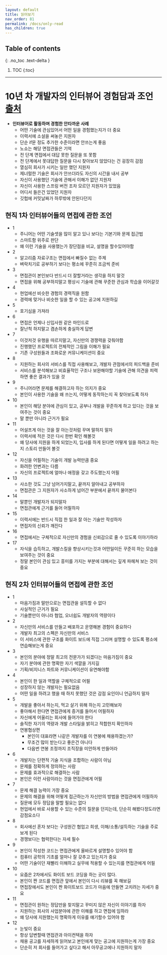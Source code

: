 ```yaml
---
layout: default
title: 읽어보기
nav_order: 81
permalink: /docs/only-read
has_children: true
---
```

## Table of contents
{: .no_toc .text-delta }

1. TOC
{:toc}
---

# **10년 차 개발자의 인터뷰어 경험담과 조언** [출처](https://jojoldu.tistory.com/280#ref=github)

- **인터뷰어로 활동하며 경험한 안타까운 사례**
  - 어떤 기술에 관심있어서 어떤 일을 경험했는지가 더 중요
  - 이력서에 소설을 써놓은 지원자
  - 단순 if문 정도 추가한 수준이라면 안쓰는게 좋음
  - 노쇼는 해당 면접관들은 기억
  - 전 단계 면접에서 대답 못한 질문을 또 못함
  - 전 단계에서 못대답한 질문을 다시 찾아보지 않았다는 건 굉장히 감점
  - 열심히 회사가 시키는 일만 했던 지원자
  - 제너럴한 기술은 회사가 안쓰더라도 자신의 시간을 내서 공부
  - 자신이 사용했던 기술에 관해서 이해가 없던 지원자
  - 자신이 사용한 스프링 버전 조차 모르던 지원자가 있었음
  - 어디서 들은건 있었던 지원자
  - 깃헙에 커밋날짜가 하루밖에 안된다던지

## **현직 1차 인터뷰어들의 면접에 관한 조언**
- 1
  - 주니어는 어떤 기술셋을 많이 알고 있나 보다는 기본기와 문제 접근법
  - 스마트함 위주로 판단
  - 왜 이런 기술을 사용했는가 장단점을 비교, 설명을 할수있어야함
- 2
  - 알고리즘 자료구조는 면접에서 빠질수 없는 주제
  - 벼락치기로 공부하기 보다는 평소에 꾸준히 조금씩 준비
- 3
  - 면접관이 본인보다 반드시 더 잘할거라는 생각을 하지 말것
  - 면접을 위해 공부하지말고 평상시 기술에 관해 꾸준한 관심과 학습을 이어갈것
- 4
  - 현업에선 비슷한 경험의 경력직을 원함
  - 경력에 맞거나 비슷한 일을 할 수 있는 공고에 지원하길
- 5
  - 호기심을 가져라
- 6
  - 면접은 언제나 신입사원 같은 마인드로
  - 잘난척 하지말고 겸손하게 충실하게 답변
- 7
  - 이것저것 유행을 따르지말고, 자신만의 경쟁력을 갖춰야함
  - 진행했던 프로젝트의 전체적인 그림을 이해가 필요
  - 기존 구성원들과 조화로운 커뮤니케이션이 중요
- 8
  - 지원하는 회사의 서비스를 직접 사용해보고, 개발자 관점에서의 피드백을 준비
  - 서비스를 분석해보고 비효율적인 구조나 보완해야할 기술에 관해 의견을 피력하면 좋은 결과가 있을 것
- 9
  - 주니어라면 문제를 해결하고자 하는 의지가 중요
  - 본인이 사용한 기술을 왜 쓰는지, 어떻게 동작하는지 꼭 찾아보도록 하자
- 10
  - 본인이 해당 분야에 관심이 있고, 공부나 개발을 꾸준하게 하고 있다는 것을 보여주는 것이 중요
  - 말 뿐만 아니라 근거가 필요
- 11
  - 어설프게 아는 것을 잘 아는것처럼 꾸며 말하지 말자
  - 이력서에 적은 것은 다시 한번 확인 해볼것
  - 왜 당사에 지원을 하게 되었는지, 입사를 하게 된다면 어떻게 일을 하려고 하는지 스토리 만들어 볼것
- 12
  - 자신을 어필하는 기술이 개발 능력만큼 중요
  - 화려한 언변과는 다름
  - 자신의 프로젝트에 얼마나 애정을 갖고 주도했는지 어필
- 13
  - 사소한 것도 그냥 넘어가지말고, 끝까지 알아내고 공부하자
  - 면접관은 그 지원자가 사소하게 넘어간 부분에서 끝까지 물어본다
- 14
  - 말뿐인 개발자가 되지말자
  - 면접관에게 근거를 들어 어필하자
- 15
  - 이력서에는 반드시 직접 한 일과 잘 아는 기술만 작성하자
  - 면접자의 신뢰가 깨진다
- 16
  - 면접에서는 구체적으로 자신만의 경험을 신뢰감으로 줄 수 있도록 이야기하라
- 17
  - 자식을 습득하고, 개발스킬을 향상시키는것과 어떤일이든 꾸준히 하는 모습을 보여주는 것이 중요
  - 정말 본인이 관심 있고 흥미를 가지는 부분에 대해서는 깊게 파헤쳐 보는 것이 중요

## **현직 2차 인터뷰어들의 면접에 관한 조언**
- 1
  - 마음가짐과 말만으로는 면접관을 설득할 수 없다
  - 사실적인 근거가 필요
  - 기술뿐만이 아니라 협업, 오너쉽도 개발자의 역량이다
- 2
  - 자신만의 서비스를 만들고 배포하고 운영해본 경험이 중요하다
  - 개발자 최고의 스펙은 자신만의 서비스
  - 이 서비스에 관한 구조를 화이트 보드에 직접 그리며 설명할 수 있도록 평소에 연습해보는게 중요
- 3
  - 본인의 분야에 정말 최고의 전문가가 되겠다는 마음가짐이 중요
  - 자기 분야에 관한 명확한 자기 색깔을 가지길
  - 기획/비지니스 파트와 커뮤니케이션이 유연해야함
- 4
  - 본인이 한 일과 역할을 구체적으로 어필
  - 성장하지 않는 개발자는 필요없음
  - 어떤 일을 하려고 했을 때 하지 못했던 것은 감점 요인이니 언급하지 말자
- 5
  - 개발을 좋아서 하는지, 먹고 살기 위해 하는지 고민해보자
  - 좋아해서 한다면 면접관에게 증거를 들어서 어필하자
  - 자신에게 어울리는 회사에 들어가야 한다
  - 솔직한 자기의 역량과 개발 스타일을 밝히고 적합한지 확인하자
  - 연봉협상편
    - 본인이 대표라면 나같은 개발자를 이 연봉에 채용하겠는가?
    - 무조건 많이 받는다고 좋은건 아니다
    - 다음번 연봉 조정까지 조직장을 미안하게 만들어라
- 6
  - 개발자는 단편적 기술 지식을 조합하는 사람이 아님
  - 문제를 정확하게 정의하는 사람
  - 문제를 효과적으로 해결하는 사람
  - 본인은 이런 사람이라는 것을 면접관에게 어필
- 7
  - 문제 해결 능력이 가장 중요
  - 문제의 해결을 위해 어떻게 접근하는가 자신만의 방법을 면접관에게 어필하자
  - 질문에 모두 정답을 말할 필요는 없다
  - 현업에서 바로 사용할 수 있는 수준의 질문을 던지는데, 단순히 해봤다정도라면 감점요소다
- 8
  - 회사에선 혼자 보다는 구성원간 협업고 희생, 이해/소통/설득하는 기술을 주로 보게 된다
  - 경쟁보다는 협력한다는 자세 필수
- 9
  - 본인이 작성한 코드는 면접관에게 올바르게 설명할수 있어야 함
  - 컴퓨터 공학의 기초를 얼마나 잘 갖추고 있는지가 중요
  - 어떤 기술이던 재빨리 이해하고 실무에 적용할 수 있는지를 면접관에게 어필
- 10
  - 요즘은 2차에서도 화이트 보드 코딩을 하는 곳이 많다.
  - 본인이 짠 코드를 면접관 앞에서 본인이 다시 리뷰를 꼭 해보길
  - 면접장에서도 본인이 짠 화이트보드 코드가 마음에 안들면 고치려는 자세가 중요
- 11
  - 면접관이 원하는 정답만을 찾지말고 꾸미지 않은 자신이 이야기를 하자
  - 지원하는 회사의 사업분야에 관한 이해를 하고 면접에 임하라
  - 왜 당사에 지원했는지 명확하게 이유를 얘기할수 있어야 함
- 12
  - 눈빛이 중요
  - 항상 답변할때 면접관과 아이컨텍을 하자
  - 채용 공고를 자세하게 읽어보고 본인에게 맞는 공고에 지원하는게 가장 중요
  - 단순히 저 회사를 들어가고 싶다고 해서 아무공고에나 지원하지 말자
